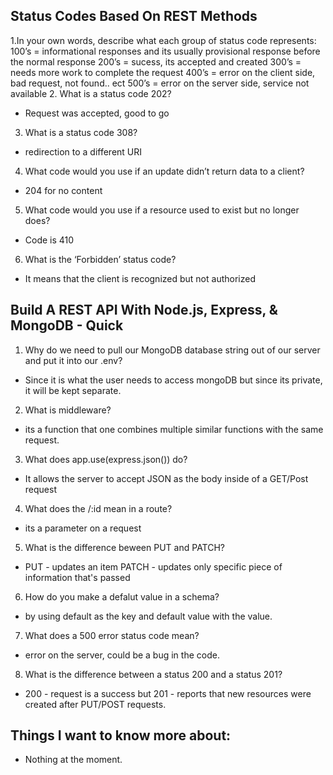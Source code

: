 ## Status Codes Based On REST Methods
1.In your own words, describe what each group of status code represents:
100’s = informational responses and its usually provisional response before the normal response
200’s = sucess, its accepted and created
300’s = needs more work to complete the request
400’s = error on the client side, bad request, not found.. ect
500’s = error on the server side, service not available
2. What is a status code 202?
- Request was accepted, good to go
3. What is a status code 308?
- redirection to a different URI
4. What code would you use if an update didn’t return data to a client?
- 204 for no content
5. What code would you use if a resource used to exist but no longer does?
- Code is 410
6. What is the ‘Forbidden’ status code?
- It means that the client is recognized but not authorized

## Build A REST API With Node.js, Express, & MongoDB - Quick
1. Why do we need to pull our MongoDB database string out of our server and put it into our .env?
- Since it is what the user needs to access mongoDB but since its private, it will be kept separate. 
2. What is middleware?
- its a function that one combines multiple similar functions with the same request.
3. What does app.use(express.json()) do?
- It allows the server to accept JSON as the body inside of a GET/Post request
4. What does the /:id mean in a route?
- its a parameter on a request
5. What is the difference beween PUT and PATCH?
- PUT - updates an item PATCH - updates only specific piece of information that's passed
6. How do you make a defalut value in a schema?
- by using default as the key and default value with the value.
7. What does a 500 error status code mean?
- error on the server, could be a bug in the code.
8. What is the difference between a status 200 and a status 201?
- 200 - request is a success but 201 - reports that new resources were created after PUT/POST requests.

## Things I want to know more about: 
- Nothing at the moment. 
